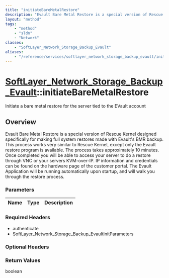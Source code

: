 ```yaml
---
title: "initiateBareMetalRestore"
description: "Evault Bare Metal Restore is a special version of Rescue Kernel designed specifically for making full system restores ma... "
layout: "method"
tags:
    - "method"
    - "sldn"
    - "Network"
classes:
    - "SoftLayer_Network_Storage_Backup_Evault"
aliases:
    - "/reference/services/softlayer_network_storage_backup_evault/initiateBareMetalRestore"
---
```

# [SoftLayer_Network_Storage_Backup_Evault](/reference/services/SoftLayer_Network_Storage_Backup_Evault)::initiateBareMetalRestore

Initiate a bare metal restore for the server tied to the EVault account


## Overview 
Evault Bare Metal Restore is a special version of Rescue Kernel designed specifically for making full system restores made with Evault's BMR backup. This process works very similar to Rescue Kernel, except only the Evault restore program is available. The process takes approximately 10 minutes. Once completed you will be able to access your server to do a restore through VNC or your servers KVM-over-IP. IP information and credentials can be found on the hardware page of the customer portal. The Evault Application will be running automatically upon startup, and will walk you through the restore process. 

### Parameters 
|Name | Type | Description |
| --- | --- | --- |


### Required Headers
* authenticate
* SoftLayer_Network_Storage_Backup_EvaultInitParameters

### Optional Headers

### Return Values
boolean

